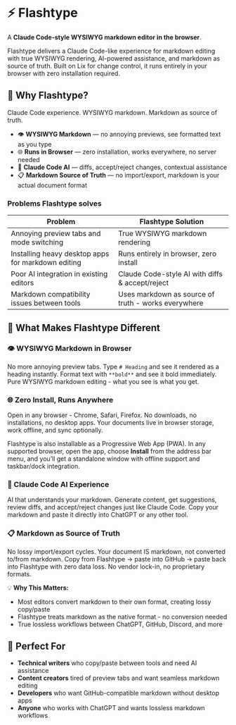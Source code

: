 # ⚡ Flashtype

A **Claude Code-style WYSIWYG markdown editor in the browser**.

Flashtype delivers a Claude Code-like experience for markdown editing with true WYSIWYG rendering, AI-powered assistance, and markdown as source of truth. Built on Lix for change control, it runs entirely in your browser with zero installation required.

## 🚀 Why Flashtype?

Claude Code experience. WYSIWYG markdown. Markdown as source of truth.

- 👁️ **WYSIWYG Markdown** — no annoying previews, see formatted text as you type
- 🌐 **Runs in Browser** — zero installation, works everywhere, no server needed
- 🤖 **Claude Code AI** — diffs, accept/reject changes, contextual assistance
- 📋 **Markdown Source of Truth** — no import/export, markdown is your actual document format

### Problems Flashtype solves

| Problem                                            | Flashtype Solution                                  |
| -------------------------------------------------- | --------------------------------------------------- |
| Annoying preview tabs and mode switching           | True WYSIWYG markdown rendering                     |
| Installing heavy desktop apps for markdown editing | Runs entirely in browser, zero install              |
| Poor AI integration in existing editors            | Claude Code-style AI with diffs & accept/reject     |
| Markdown compatibility issues between tools        | Uses markdown as source of truth - works everywhere |

## 🧠 What Makes Flashtype Different

### 👁️ WYSIWYG Markdown in Browser

No more annoying preview tabs. Type `# Heading` and see it rendered as a heading instantly. Format text with `**bold**` and see it bold immediately. Pure WYSIWYG markdown editing - what you see is what you get.

### 🌐 Zero Install, Runs Anywhere

Open in any browser - Chrome, Safari, Firefox. No downloads, no installations, no desktop apps. Your documents live in browser storage, work offline, and sync optionally.

Flashtype is also installable as a Progressive Web App (PWA). In any supported browser, open the app, choose **Install** from the address bar menu, and you’ll get a standalone window with offline support and taskbar/dock integration.

### 🤖 Claude Code AI Experience

AI that understands your markdown. Generate content, get suggestions, review diffs, and accept/reject changes just like Claude Code. Copy your markdown and paste it directly into ChatGPT or any other tool.

### 📋 Markdown as Source of Truth

No lossy import/export cycles. Your document IS markdown, not converted to/from markdown. Copy from Flashtype → paste into GitHub → paste back into Flashtype with zero data loss. No vendor lock-in, no proprietary formats.

💡 **Why This Matters:**

- Most editors convert markdown to their own format, creating lossy copy/paste
- Flashtype treats markdown as the native format - no conversion needed
- True lossless workflows between ChatGPT, GitHub, Discord, and more

## 🎯 Perfect For

- **Technical writers** who copy/paste between tools and need AI assistance
- **Content creators** tired of preview tabs and want seamless markdown editing
- **Developers** who want GitHub-compatible markdown without desktop apps
- **Anyone** who works with ChatGPT and wants lossless markdown workflows
